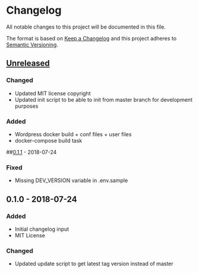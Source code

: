 # Changelog
All notable changes to this project will be documented in this file.

The format is based on [Keep a Changelog](http://keepachangelog.com/en/1.0.0/)
and this project adheres to [Semantic Versioning](http://semver.org/spec/v2.0.0.html).

## [Unreleased]
### Changed
- Updated MIT license copyright
- Updated init script to be able to init from master branch for development purposes
### Added
- Wordpress docker build + conf files + user files
- docker-compose build task

##[0.1.1] - 2018-07-24
### Fixed
- Missing DEV_VERSION variable in .env.sample

## 0.1.0 - 2018-07-24
### Added
- Initial changelog input
- MIT License
### Changed
- Updated update script to get latest tag version instead of master


[Unreleased]: https://github.com//brandography/wp-dev/compare/0.1.1...HEAD
[0.1.1]: https://github.com//brandography/wp-dev/compare/0.1.0...0.1.1